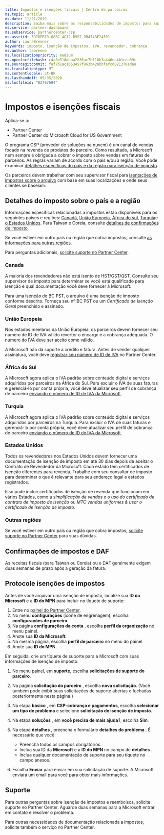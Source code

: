 ```yaml
---
title: Impostos e isenções fiscais | Centro de parceiros
ms.topic: article
ms.date: 11/21/2019
description: Saiba mais sobre as responsabilidades de impostos para sua região geográfica específica e como enviar isenções de impostos para suas vendas do CSP.
ms.service: partner-dashboard
ms.subservice: partnercenter-csp
ms.assetid: 3D78EB70-68BC-4C12-B9B7-DB4743E24501
author: LauraBrenner
keywords: imposto, isenção de impostos, IVA, revendedor, cobrança
ms.author: labrenne
ms.localizationpriority: medium
ms.openlocfilehash: c4a8e318deaa2636ac7b118b3a446ea4b1cca09c
ms.sourcegitcommit: faf7b1ac1653497f963b428bbfafcd821378adaa
ms.translationtype: MT
ms.contentlocale: pt-BR
ms.lasthandoff: 05/05/2020
ms.locfileid: "82797694"
---
```

# <a name="taxes-and-tax-exemptions"></a>Impostos e isenções fiscais

Aplica-se a:

- Partner Center
- Partner Center do Microsoft Cloud for US Government

O programa CSP (provedor de soluções na nuvem) é um canal de vendas focado na revenda de produtos do parceiro. Como resultado, a Microsoft nem sempre é obrigada a cobrar o imposto sobre vendas em faturas de parceiros. As regras variam de acordo com o país e/ou a região. Você pode examinar [detalhes específicos do país e da região para isenção de imposto](#country-and-region-tax-details).

Os parceiros devem trabalhar com seu supervisor fiscal para [isentações de impostos sobre o arquivo](#file-tax-exemptions) com base em suas localizações e onde seus clientes se baseiam.

## <a name="country-and-region-tax-details"></a>Detalhes do imposto sobre o país e a região

Informações específicas relacionadas a impostos estão disponíveis para os seguintes países e regiões: [Canadá](#canada), [União Europeia](#european-union), [África do sul](#south-africa), [Turquia](#turkey)e [o Estados Unidos](#united-states). Para Taiwan e Coreia, consulte [detalhes de confirmações de imposto](#tax-receipts-and-daf).

Se você estiver em outro país ou região que cobra impostos, consulte [as informações para outras regiões](#other-regions).

Para perguntas adicionais, [solicite suporte no Partner Center](#support).

### <a name="canada"></a>Canada

A maioria dos revendedores não está isento de HST/GST/QST. Consulte seu supervisor de imposto para determinar se você está qualificado para isenção e qual documentação você deve fornecer à Microsoft.

Para uma isenção de BC PST, o arquivo é uma isenção de imposto conforme descrito. Forneça seu nº BC PST ou um *Certificado de Isenção Geral* preenchido e assinado.

### <a name="european-union"></a>União Europeia

Nos estados membros da União Europeia, os parceiros devem fornecer seu número de ID de IVA válido reverter o encargo e a cobrança adequada. O número do IVA deve ser aceito como válido.

A Microsoft não dá suporte a crédito e fatura. Antes de vender qualquer assinatura, você deve [registrar seu número de ID de IVA](organization-tax-info.md) no Partner Center.

### <a name="south-africa"></a>África do Sul

A Microsoft agora aplica o IVA padrão sobre conteúdo digital e serviços adquiridos por parceiros na África do Sul. Para excluir o IVA de suas faturas e gerenciá-lo por conta própria, você deve atualizar seu perfil de cobrança de parceiro [enviando o número de ID de IVA da Microsoft](organization-tax-info.md).

### <a name="turkey"></a>Turquia

A Microsoft agora aplica o IVA padrão sobre conteúdo digital e serviços adquiridos por parceiros na Turquia. Para excluir o IVA de suas faturas e gerenciá-lo por conta própria, você deve atualizar seu perfil de cobrança de parceiro [enviando o número de ID de IVA da Microsoft](organization-tax-info.md).

### <a name="united-states"></a>Estados Unidos

Todos os revendedores nos Estados Unidos devem fornecer uma documentação de isenção de imposto em até 30 dias depois de aceitar o Contrato de Revendedor da Microsoft. Cada estado tem certificados de isenção diferentes para revenda. Trabalhe com seu consultor de imposto para determinar o que é relevante para seu endereço legal e estados registrados.

Isso pode incluir certificados de isenção de revenda que funcionam em vários Estados, como a *simplificação de vendas* e o *uso do certificado de contrato de imposto de isenção* ou *MTC vendas uniformes & usar o certificado de isenção de imposto*.

### <a name="other-regions"></a>Outras regiões

Se você estiver em outro país ou região que cobra impostos, [solicite suporte no Partner Center](#support) para suas dúvidas.

## <a name="tax-receipts-and-daf"></a>Confirmações de impostos e DAF

As receitas fiscais (para Taiwan ou Coreia) ou o DAF geralmente exigem duas semanas de prazo após a geração da fatura.

## <a name="file-tax-exemptions"></a>Protocole isenções de impostos

Antes de você arquivar uma isenção de imposto, localize sua **ID da Microsoft** e a **ID do MPN** para incluir no tíquete de suporte:

1. Entre no [painel do Partner Center](https://partner.microsoft.com/dashboard/).
2. No menu **configurações** (ícone de engrenagem), escolha **configurações de parceiro**.
3. Na página **configurações da conta** , escolha **perfil da organização** no menu painel.
4. Anote sua **ID da Microsoft**.
5. Na mesma página, escolha **perfil de parceiro** no menu do painel.
6. Anote sua **ID do MPN**.

Em seguida, crie um tíquete de suporte para a Microsoft com suas informações de isenção de imposto:

1. No menu painel, em **suporte**, escolha **solicitações de suporte do parceiro**.
2. Na página **solicitação do parceiro** , escolha **nova solicitação**. (Você também pode exibir suas solicitações de suporte abertas e fechadas posteriormente nesta página.)
3. Na etapa **básico** , em **CSP-cobrança e pagamentos**, escolha **selecionar um tipo de problema** e selecione **solicitação de isenção de imposto**.
4. Na etapa **soluções** , em **você precisa de mais ajuda?**, escolha **Sim**.
5. Na etapa **detalhes** , preencha o formulário **detalhes do problema** . É necessário que você:

    - Preencha todos os campos obrigatórios.
    - Inclua sua ID da **Microsoft** e a **ID do MPN** no campo de **detalhes** .
    - Inclua qualquer documentação de suporte para seu tíquete no campo anexos.

6. Escolha **Enviar** para enviar em sua solicitação de suporte. A Microsoft enviará um email para você para obter mais informações.

## <a name="support"></a>Suporte

Para outras perguntas sobre isenção de impostos e reembolsos, solicite suporte no Partner Center. Aguarde duas semanas para a Microsoft entrar em contato e resolver o problema.

Para outras necessidades de documentação relacionada a impostos, solicite também o serviço no Partner Center.
